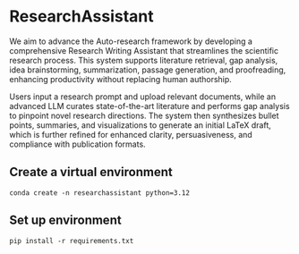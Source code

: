 # ResearchAssistant
We aim to advance the Auto-research framework by developing a comprehensive Research Writing Assistant that streamlines the scientific research process. This system supports literature retrieval, gap analysis, idea brainstorming, summarization, passage generation, and proofreading, enhancing productivity without replacing human authorship.

Users input a research prompt and upload relevant documents, while an advanced LLM curates 
state-of-the-art literature and performs gap analysis to pinpoint novel research directions. The system then 
synthesizes bullet points, summaries, and visualizations to generate an initial LaTeX draft, which is further refined 
for enhanced clarity, persuasiveness, and compliance with publication formats.


## Create a virtual environment
```
conda create -n researchassistant python=3.12
```
## Set up environment
```
pip install -r requirements.txt
```

